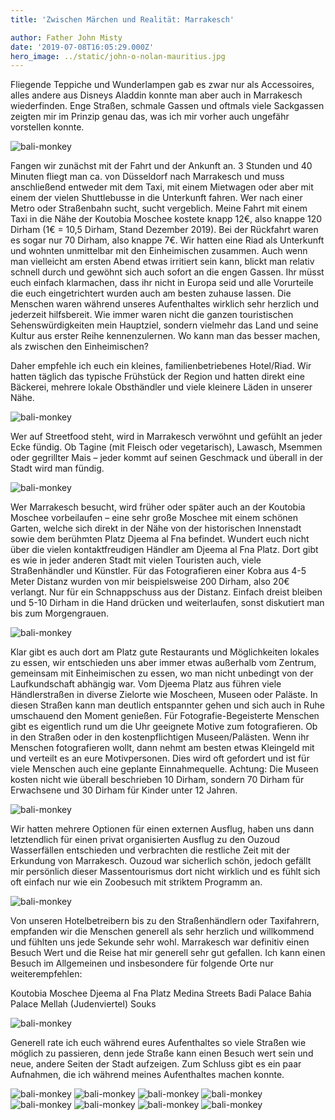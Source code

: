 ```yaml
---
title: 'Zwischen Märchen und Realität: Marrakesch'

author: Father John Misty
date: '2019-07-08T16:05:29.000Z'
hero_image: ../static/john-o-nolan-mauritius.jpg
---
```

Fliegende Teppiche und Wunderlampen gab es zwar nur als Accessoires, alles andere aus Disneys Aladdin konnte man aber auch in Marrakesch wiederfinden.
Enge Straßen, schmale Gassen und oftmals viele Sackgassen zeigten mir im Prinzip genau das, was ich mir vorher auch ungefähr vorstellen konnte.

![bali-monkey](../static/mahkeo-monkey.jpg)

Fangen wir zunächst mit der Fahrt und der Ankunft an.
3 Stunden und 40 Minuten fliegt man ca. von Düsseldorf nach Marrakesch und muss anschließend entweder mit dem Taxi, mit einem Mietwagen oder aber mit einem der vielen Shuttlebusse in die Unterkunft fahren.
Wer nach einer Metro oder Straßenbahn sucht, sucht vergeblich.
Meine Fahrt mit einem Taxi in die Nähe der Koutobia Moschee kostete knapp 12€, also knappe 120 Dirham (1€ = 10,5 Dirham, Stand Dezember 2019). Bei der Rückfahrt waren es sogar nur 70 Dirham, also knappe 7€.
Wir hatten eine Riad als Unterkunft und wohnten unmittelbar mit den Einheimischen zusammen.
Auch wenn man vielleicht am ersten Abend etwas irritiert sein kann, blickt man relativ schnell durch und gewöhnt sich auch sofort an die engen Gassen. Ihr müsst euch einfach klarmachen, dass ihr nicht in Europa seid und alle Vorurteile die euch eingetrichtert wurden auch am besten zuhause lassen. Die Menschen waren während unseres Aufenthaltes wirklich sehr herzlich und jederzeit hilfsbereit.
Wie immer waren nicht die ganzen touristischen Sehenswürdigkeiten mein Hauptziel, sondern vielmehr das Land und seine Kultur aus erster Reihe kennenzulernen. Wo kann man das besser machen, als zwischen den Einheimischen?

Daher empfehle ich euch ein kleines, familienbetriebenes Hotel/Riad. Wir hatten täglich das typische Frühstück der Region und hatten direkt eine Bäckerei, mehrere lokale Obsthändler und viele kleinere Läden in unserer Nähe.

![bali-monkey](../static/mahkeo-monkey.jpg)

Wer auf Streetfood steht, wird in Marrakesch verwöhnt und gefühlt an jeder Ecke fündig. Ob Tagine (mit Fleisch oder vegetarisch), Lawasch, Msemmen oder gegrillter Mais – jeder kommt auf seinen Geschmack und überall in der Stadt wird man fündig.


![bali-monkey](../static/mahkeo-monkey.jpg)

Wer Marrakesch besucht, wird früher oder später auch an der Koutobia Moschee vorbeilaufen – eine sehr große Moschee mit einem schönen Garten, welche sich direkt in der Nähe von der historischen Innenstadt sowie dem berühmten Platz Djeema al Fna befindet.
Wundert euch nicht über die vielen kontaktfreudigen Händler am Djeema al Fna Platz. Dort gibt es wie in jeder anderen Stadt mit vielen Touristen auch, viele Straßenhändler und Künstler. Für das Fotografieren einer Kobra aus 4-5 Meter Distanz wurden von mir beispielsweise 200 Dirham, also 20€ verlangt. Nur für ein Schnappschuss aus der Distanz. Einfach dreist bleiben und 5-10 Dirham in die Hand drücken und weiterlaufen, sonst diskutiert man bis zum Morgengrauen.



![bali-monkey](../static/mahkeo-monkey.jpg)

Klar gibt es auch dort am Platz gute Restaurants und Möglichkeiten lokales zu essen, wir entschieden uns aber immer etwas außerhalb vom Zentrum, gemeinsam mit Einheimischen zu essen, wo man nicht unbedingt von der Laufkundschaft abhängig war.
Vom Djeema Platz aus führen viele Händlerstraßen in diverse Zielorte wie Moscheen, Museen oder Paläste. In diesen Straßen kann man deutlich entspannter gehen und sich auch in Ruhe umschauend den Moment genießen.
Für Fotografie-Begeisterte Menschen gibt es eigentlich rund um die Uhr geeignete Motive zum fotografieren. Ob in den Straßen oder in den kostenpflichtigen Museen/Palästen.
Wenn ihr Menschen fotografieren wollt, dann nehmt am besten etwas Kleingeld mit und verteilt es an eure Motivpersonen. Dies wird oft gefordert und ist für viele Menschen auch eine geplante Einnahmequelle.
Achtung: Die Museen kosten nicht wie überall beschrieben 10 Dirham, sondern 70 Dirham für Erwachsene und 30 Dirham für Kinder unter 12 Jahren.

![bali-monkey](../static/mahkeo-monkey.jpg)

Wir hatten mehrere Optionen für einen externen Ausflug, haben uns dann letztendlich für einen privat organisierten Ausflug zu den Ouzoud Wasserfällen entschieden und verbrachten die restliche Zeit mit der Erkundung von Marrakesch.
Ouzoud war sicherlich schön, jedoch gefällt mir persönlich dieser Massentourismus dort nicht wirklich und es fühlt sich oft einfach nur wie ein Zoobesuch mit striktem Programm an.

![bali-monkey](../static/mahkeo-monkey.jpg)

Von unseren Hotelbetreibern bis zu den Straßenhändlern oder Taxifahrern, empfanden wir die Menschen generell als sehr herzlich und willkommend und fühlten uns jede Sekunde sehr wohl.
Marrakesch war definitiv einen Besuch Wert und die Reise hat mir generell sehr gut gefallen. Ich kann einen Besuch im Allgemeinen und insbesondere für folgende Orte nur weiterempfehlen:

Koutobia Moschee
Djeema al Fna Platz
Medina Streets
Badi Palace
Bahia Palace
Mellah (Judenviertel)
Souks

![bali-monkey](../static/mahkeo-monkey.jpg)

Generell rate ich euch während eures Aufenthaltes so viele Straßen wie möglich zu passieren, denn jede Straße kann einen Besuch wert sein und neue, andere Seiten der Stadt aufzeigen. Zum Schluss gibt es ein paar Aufnahmen, die ich während meines Aufenthaltes machen konnte.


![bali-monkey](../static/mahkeo-monkey.jpg)
![bali-monkey](../static/mahkeo-monkey.jpg)
![bali-monkey](../static/mahkeo-monkey.jpg)
![bali-monkey](../static/mahkeo-monkey.jpg)
![bali-monkey](../static/mahkeo-monkey.jpg)
![bali-monkey](../static/mahkeo-monkey.jpg)
![bali-monkey](../static/mahkeo-monkey.jpg)
![bali-monkey](../static/mahkeo-monkey.jpg)

